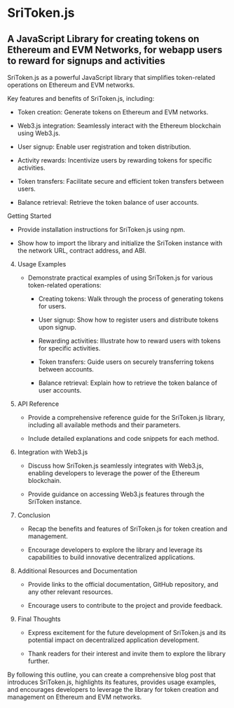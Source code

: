 # SriToken.js


## A JavaScript Library for creating tokens on Ethereum and EVM Networks, for webapp users to reward for signups and activities 



SriToken.js as a powerful JavaScript library that simplifies token-related operations on Ethereum and EVM networks.


Key features and benefits of SriToken.js, including:

- Token creation: Generate tokens on Ethereum and EVM networks.

- Web3.js integration: Seamlessly interact with the Ethereum blockchain using Web3.js.

- User signup: Enable user registration and token distribution.

- Activity rewards: Incentivize users by rewarding tokens for specific activities.

- Token transfers: Facilitate secure and efficient token transfers between users.

- Balance retrieval: Retrieve the token balance of user accounts.

Getting Started

   - Provide installation instructions for SriToken.js using npm.

   - Show how to import the library and initialize the SriToken instance with the network URL, contract address, and ABI.

4. Usage Examples

   - Demonstrate practical examples of using SriToken.js for various token-related operations:

     - Creating tokens: Walk through the process of generating tokens for users.

     - User signup: Show how to register users and distribute tokens upon signup.

     - Rewarding activities: Illustrate how to reward users with tokens for specific activities.

     - Token transfers: Guide users on securely transferring tokens between accounts.

     - Balance retrieval: Explain how to retrieve the token balance of user accounts.

5. API Reference

   - Provide a comprehensive reference guide for the SriToken.js library, including all available methods and their parameters.

   - Include detailed explanations and code snippets for each method.

6. Integration with Web3.js

   - Discuss how SriToken.js seamlessly integrates with Web3.js, enabling developers to leverage the power of the Ethereum blockchain.

   - Provide guidance on accessing Web3.js features through the SriToken instance.

7. Conclusion

   - Recap the benefits and features of SriToken.js for token creation and management.

   - Encourage developers to explore the library and leverage its capabilities to build innovative decentralized applications.

8. Additional Resources and Documentation

   - Provide links to the official documentation, GitHub repository, and any other relevant resources.

   - Encourage users to contribute to the project and provide feedback.

9. Final Thoughts

   - Express excitement for the future development of SriToken.js and its potential impact on decentralized application development.

   - Thank readers for their interest and invite them to explore the library further.

By following this outline, you can create a comprehensive blog post that introduces SriToken.js, highlights its features, provides usage examples, and encourages developers to leverage the library for token creation and management on Ethereum and EVM networks.
